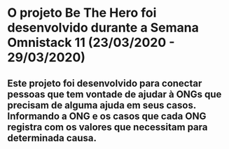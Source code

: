 # O projeto Be The Hero foi desenvolvido durante a Semana Omnistack 11 (23/03/2020 - 29/03/2020)
## Este projeto foi desenvolvido para conectar pessoas que tem vontade de ajudar à ONGs que precisam de alguma ajuda em seus casos. Informando a ONG e os casos que cada ONG registra com os valores que necessitam para determinada causa.
